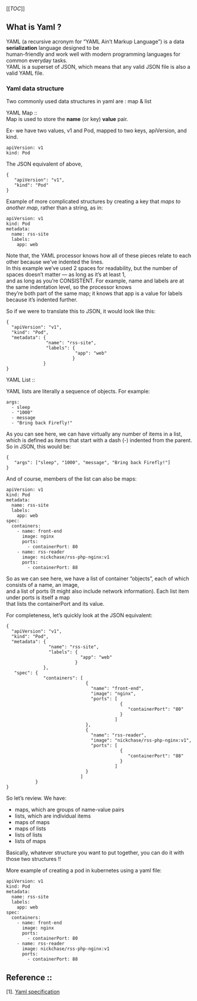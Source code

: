 [[_TOC_]]

## What is Yaml ?

YAML (a recursive acronym for “YAML Ain’t Markup Language”) is a data **serialization** language designed to be   
human-friendly and work well with modern programming languages for common everyday tasks.  
YAML is a superset of JSON, which means that any valid JSON file is also a valid YAML file.  

### Yaml data structure  

Two commonly used data structures in yaml are : map & list  

YAML Map ::  
Map is used to store the **name** (or key) **value** pair.  

Ex- we have two values, v1 and Pod, mapped to two keys, apiVersion, and kind.  

```
apiVersion: v1
kind: Pod
```

The JSON equivalent of above,  

```
{
   "apiVersion": "v1",
   "kind": "Pod"
}
```

Example of more complicated structures by creating a key that _maps to another map_, rather than a string, as in:

```
apiVersion: v1
kind: Pod
metadata:
  name: rss-site
  labels:
    app: web
```

Note that, the YAML processor knows how all of these pieces relate to each other because we’ve indented the lines.  
In this example we’ve used 2 spaces for readability, but the number of spaces doesn’t matter — as long as it’s at least 1,  
 and as long as you’re CONSISTENT. For example, name and labels are at the same indentation level, so the processor knows  
 they’re both part of the same map; it knows that app is a value for labels because it’s indented further.  
 
So if we were to translate this to JSON, it would look like this:

```
{
  "apiVersion": "v1",
  "kind": "Pod",
  "metadata": {
               "name": "rss-site",
               "labels": {
                          "app": "web"
                         }
              }
}
```

YAML List ::  

YAML lists are literally a sequence of objects.  For example:  

```
args:
  - sleep
  - "1000"
  - message
  - "Bring back Firefly!"
```

As you can see here, we can have virtually any number of items in a list, which is defined as items that start with a dash (-) indented from the parent.  
So in JSON, this would be:  

```
{
   "args": ["sleep", "1000", "message", "Bring back Firefly!"]
}

```

And of course, members of the list can also be maps:

```
apiVersion: v1
kind: Pod
metadata:
  name: rss-site
  labels:
    app: web
spec:
  containers:
    - name: front-end
      image: nginx
      ports:
        - containerPort: 80
    - name: rss-reader
      image: nickchase/rss-php-nginx:v1
      ports:
        - containerPort: 88
```

So as we can see here, we have a list of container “objects”, each of which consists of a name, an image,  
and a list of ports (It might also include network information). Each list item under ports is itself a map  
that lists the containerPort and its value.  

For completeness, let’s quickly look at the JSON equivalent:  

```
{
  "apiVersion": "v1",
  "kind": "Pod",
  "metadata": {
                "name": "rss-site",
                "labels": {
                            "app": "web" 
                          }
              },
   "spec": {
              "containers": [ 
                              { 
                                "name": "front-end",
                                "image": "nginx",
                                "ports": [
                                           {
                                              "containerPort": "80"
                                           }
                                         ]
                              }, 
                              {
                                "name": "rss-reader",
                                "image": "nickchase/rss-php-nginx:v1",
                                "ports": [
                                           {
                                              "containerPort": "88"
                                           }
                                         ]
                              }
                            ]
           }
}
```

So let’s review.  We have:  

- maps, which are groups of name-value pairs
- lists, which are individual items
- maps of maps
- maps of lists
- lists of lists
- lists of maps  

Basically, whatever structure you want to put together, you can do it with those two structures !!

More example of creating a pod in kubernetes using a yaml file:  

```
apiVersion: v1
kind: Pod
metadata:
  name: rss-site
  labels:
    app: web
spec:
  containers:
    - name: front-end
      image: nginx
      ports:
        - containerPort: 80
    - name: rss-reader
      image: nickchase/rss-php-nginx:v1
      ports:
        - containerPort: 88
```



## Reference ::
[1]. [Yaml specification](https://yaml.org/)

